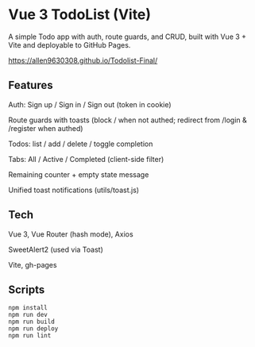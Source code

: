 # Vue 3 TodoList (Vite)

A simple Todo app with auth, route guards, and CRUD, built with Vue 3 + Vite and deployable to GitHub Pages.

https://allen9630308.github.io/Todolist-Final/

## Features

Auth: Sign up / Sign in / Sign out (token in cookie)

Route guards with toasts (block / when not authed; redirect from /login & /register when authed)

Todos: list / add / delete / toggle completion

Tabs: All / Active / Completed (client-side filter)

Remaining counter + empty state message

Unified toast notifications (utils/toast.js)

## Tech

Vue 3, Vue Router (hash mode), Axios

SweetAlert2 (used via Toast)

Vite, gh-pages

## Scripts
```
npm install
npm run dev
npm run build
npm run deploy
npm run lint
```

